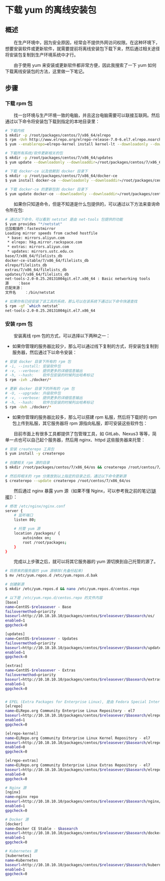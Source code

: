 # 下载 yum 的离线安装包
## 概述
&emsp;&emsp;在生产环境中，因为安全原因，经常会不提供外网访问权限。在这种环境下，想要安装软件或更新软件，就需要提前将离线安装包下载下来，然后通过相关途径将安装包复制到生产环境系统中才行。

&emsp;&emsp;由于使用 yum 来安装或更新软件都非常方便，因此我搜索了一下 yum 如何下载离线安装包的方法，这里做一下笔记。

## 步骤
### 下载 rpm 包
&emsp;&emsp;找一台环境与生产环境一致的电脑，并且这台电脑需要可以联接互联网。然后通过以下命令将安装包下载到指定的本地目录里：

```bash
# 下载内核
$ mkdir -p /root/packages/centos/7/x86_64/elrepo
$ rpm -Uvh http://www.elrepo.org/elrepo-release-7.0-6.el7.elrepo.noarch.rpm
$ yum --enablerepo=elrepo-kernel install kernel-lt --downloadonly --downloaddir=/root/packages/centos/7/x86_64/elrepo

# 下载所有系统/软件更新相关的包
$ mkdir -p /root/packages/centos/7/x86_64/updates
$ yum update --downloadonly --downloaddir=/root/packages/centos/7/x86_64/updates

# 下载 docker-ce 以及依赖到 docker 目录下
$ mkdir -p /root/packages/centos/7/x86_64/docker-ce
$ yum install docker-ce --downloadonly --downloaddir=/root/packages/centos/7/x86_64/docker-ce
 
# 下载 docker-ce 的更新包到 docker 目录下
$ yum update docker-ce --downloadonly --downloaddir=/root/packages/centos/7/x86_64/docker-ce
```

&emsp;&emsp;如果你只知道命令，但是不知道是什么包提供的，可以通过以下方法来查询命令所在包:

```bash
# 通过以下命令，可以看到 netstat 是由 net-tools 包提供的功能
$ yum provides "*/netstat"
已加载插件：fastestmirror
Loading mirror speeds from cached hostfile
 * base: mirrors.aliyun.com
 * elrepo: hkg.mirror.rackspace.com
 * extras: mirrors.aliyun.com
 * updates: mirrors.ustc.edu.cn
base/7/x86_64/filelists_db                                                                                                                                                | 7.2 MB  00:00:00     
docker-ce-stable/7/x86_64/filelists_db                                                                                                                                    |  32 kB  00:00:00     
elrepo/filelists_db                                                                                                                                                       |  46 kB  00:00:00     
extras/7/x86_64/filelists_db                                                                                                                                              | 277 kB  00:00:00     
updates/7/x86_64/filelists_db                                                                                                                                             | 8.7 MB  00:00:00     
net-tools-2.0-0.25.20131004git.el7.x86_64 : Basic networking tools
源    ：base
匹配来源：
文件名    ：/bin/netstat

# 如果你有已经安装了该工具的系统，那么可以在该系统下通过以下命令快速查找
$ rpm -qf `which netstat`
net-tools-2.0-0.25.20131004git.el7.x86_64
```

### 安装 rpm 包
&emsp;&emsp;安装离线 rpm 包的方式，可以选择以下两种之一：

- 如果你管理的服务器比较少，那么可以通过线下复制的方式，将安装包复制到服务器，然后通过下以命令安装：

```bash
# 安装 docker 目录下所有的 rpm 包
# -i, --install: 安装软件包
# -v, --verbose: 提供更多的详细信息输出
# -h, --hash:    软件包安装的时候列出哈希标记
$ rpm -ivh ./docker/*

# 更新 docker 目录下的所有的 rpm 包
# -U, --upgrade: 升级软件包
# -v, --verbose: 提供更多的详细信息输出
# -h, --hash:    软件包安装的时候列出哈希标记
$ rpm -Uvh ./docker/*
```

- 如果你管理的服务器比较多，那么可以搭建 rpm 私服，然后将下载好的 rpm 包上传到私服，其它服务器将 rpm 源指向私服，即可安装这些软件包：

&emsp;&emsp;目前市面上有很多工具都提供了包管理工具，如 GitLab、Nexus3 等等，简单一点也可以自己起个服务器，然后用 nginx、httpd 这些服务器来托管：

```bash
# 安装 createrepo 工具包
$ yum install -y createrepo
 
# 创建相关 rpm 源的目录
$ mkdir /root/packages/centos/7/x86_64/os && createrepo /root/centos/7/x86_64/os

# 然后将相关的 rpm 分类放到以上指定的目录之后，通过以下命令更新源
$ createrepo --update createrepo /root/centos/7/x86_64/os
```

&emsp;&emsp;然后通过 nginx 暴露 yum 源（如果不懂 Nginx，可以参考我之前的笔记[[链接](/blogs/linux/nginx)]）：

```bash
# 修改 /etc/nginx/nginx.conf
server {
    # 监听端口
    listen 80;

    # 托管 yum 源
    location /packages/ {
        autoindex on;
        root /root/packages;
    }
}
```

&emsp;&emsp;完成以上步骤之后，就可以将其它服务器的 yum 源切换到自己托管的源了。

```bash
# 将原来的服务器的 yum 源移除(先备份起来)
$ mv /etc/yum.repos.d /etc/yum.repos.d.bak

# 创建新源
$ mkdir /etc/yum.repos.d && nano /etc/yum.repos.d/centos.repo

# 以下是 /etc/yum.repo.d/centos.repo 的文件内容
[base]
name=CentOS-$releasever - Base
failovermethod=priority
baseurl=http://10.10.10.10/packages/centos/$releasever/$basearch/os/
enabled=1
gpgcheck=0

[updates]
name=CentOS-$releasever - Updates
failovermethod=priority
baseurl=http://10.10.10.10/packages/centos/$releasever/$basearch/updates/
enabled=1
gpgcheck=0

[extras]
name=CentOS-$releasever - Extras
failovermethod=priority
baseurl=http://10.10.10.10/packages/centos/$releasever/$basearch/extras/
enabled=1
gpgcheck=0


# EPEL (Extra Packages for Enterprise Linux), 是由 Fedora Special Interest Group 维护的 Enterprise Linux（RHEL、CentOS）中经常用到的包。
[elrepo]
name=ELRepo.org Community Enterprise Linux Repository - el7
baseurl=http://10.10.10.10/packages/centos/$releasever/$basearch/elrepo/
enabled=1
gpgcheck=0

[elrepo-kernel]
name=ELRepo.org Community Enterprise Linux Kernel Repository - el7
baseurl=http://10.10.10.10/packages/centos/$releasever/$basearch/elrepo-kernel/
enabled=0
gpgcheck=0

[elrepo-extras]
name=ELRepo.org Community Enterprise Linux Extras Repository - el7
baseurl=http://10.10.10.10/packages/centos/$releasever/$basearch/elrepo-extras/
enabled=0
gpgcheck=0

# Nginx 源
[nginx]
name=nginx repo
baseurl=http://10.10.10.10/packages/centos/$releasever/$basearch/nginx/
enabled=1
gpgcheck=0

# Docker 源
[docker]
name=Docker CE Stable - $basearch
baseurl=http://10.10.10.10/packages/centos/$releasever/$basearch/docker/
enabled=1
gpgcheck=0

# Kubernetes 源
[kubernetes]
name=Kubernetes
baseurl=http://10.10.10.10/packages/centos/$releasever/$basearch/kubernetes/
enabled=1
gpgcheck=0
```
